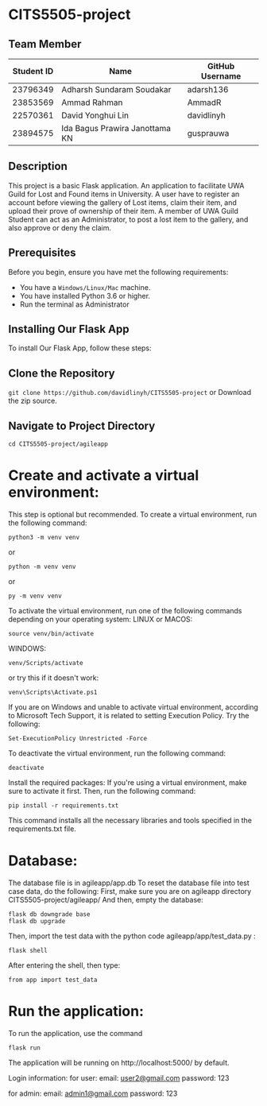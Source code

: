 # CITS5505-project


## Team Member
| Student ID | Name         | GitHub Username |
|------------|--------------|-----------------|
| 23796349  | Adharsh Sundaram Soudakar     | adarsh136         |
| 23853569  | Ammad Rahman   | AmmadR       |
| 22570361  | David Yonghui Lin | davidlinyh     |
| 23894575  | Ida Bagus Prawira Janottama KN | gusprauwa     |

## Description
This project is a basic Flask application. An application to facilitate UWA Guild for Lost and Found items in University. 
A user have to register an account before viewing the gallery of Lost items, claim their item, and upload their prove of ownership of their item.
A member of UWA Guild Student can act as an Administrator, to post a lost item to the gallery, and also approve or deny the claim.

## Prerequisites
Before you begin, ensure you have met the following requirements:
- You have a `Windows/Linux/Mac` machine.
- You have installed Python 3.6 or higher.
- Run the terminal as Administrator

## Installing Our Flask App
To install Our Flask App, follow these steps:

## Clone the Repository
`git clone https://github.com/davidlinyh/CITS5505-project`
or
Download the zip source.

## Navigate to Project Directory
`cd CITS5505-project/agileapp`



# Create and activate a virtual environment:
This step is optional but recommended. To create a virtual environment, run the following command:
```
python3 -m venv venv
```
or 
```
python -m venv venv
```
or
```
py -m venv venv
```

To activate the virtual environment, run one of the following commands depending on your operating system:
LINUX or MACOS:
```
source venv/bin/activate     
```
WINDOWS:
```
venv/Scripts/activate       
```
or try this if it doesn't work:
```
venv\Scripts\Activate.ps1      
```

If you are on Windows and unable to activate virtual environment, according to Microsoft Tech Support, it is related to setting Execution Policy. Try the following:
```
Set-ExecutionPolicy Unrestricted -Force
```
To deactivate the virtual environment, run the following command:
```
deactivate
```
Install the required packages:
If you're using a virtual environment, make sure to activate it first. Then, run the following command:
```
pip install -r requirements.txt
```
This command installs all the necessary libraries and tools specified in the requirements.txt file.

# Database:
The database file is in agileapp/app.db
To reset the database file into test case data, do the following:
First, make sure you are on agileapp directory CITS5505-project/agileapp/ 
And then, empty the database:
```
flask db downgrade base
flask db upgrade
```
Then, import the test data with the python code agileapp/app/test_data.py :
```
flask shell
```
After entering the shell, then type:
```
from app import test_data
```

# Run the application:
To run the application, use the command
```
flask run
```
The application will be running on http://localhost:5000/ by default.

Login information:
for user:
email: user2@gmail.com
password: 123

for admin:
email: admin1@gmail.com
password: 123

